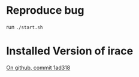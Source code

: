 # Reproduce bug

run `./start.sh`

# Installed Version of irace

[On github, commit 1ad318](https://github.com/MLopez-Ibanez/irace/tree/1ad31857cf6668c74f78bfab289f3883e8d10656)
